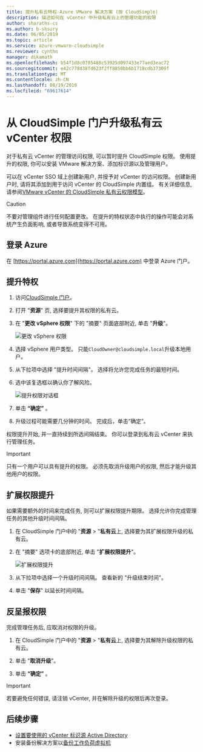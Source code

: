 ```yaml
---
title: 提升私有云特权-Azure VMware 解决方案 (按 CloudSimple)
description: 描述如何在 vCenter 中升级私有云上的管理功能的权限
author: sharaths-cs
ms.author: b-shsury
ms.date: 06/05/2019
ms.topic: article
ms.service: azure-vmware-cloudsimple
ms.reviewer: cynthn
manager: dikamath
ms.openlocfilehash: b54f1d8c0705488c53925d097433e77aed3eac72
ms.sourcegitcommit: e42c778d38fd623f2ff8850bb6b1718cdb37309f
ms.translationtype: MT
ms.contentlocale: zh-CN
ms.lasthandoff: 08/19/2019
ms.locfileid: "69617614"
---
```

# <a name="escalate-private-cloud-vcenter-privileges-from-the-cloudsimple-portal"></a>从 CloudSimple 门户升级私有云 vCenter 权限

对于私有云 vCenter 的管理访问权限, 可以暂时提升 CloudSimple 权限。  使用提升的权限, 你可以安装 VMware 解决方案、添加标识源以及管理用户。

可以在 vCenter SSO 域上创建新用户, 并授予对 vCenter 的访问权限。  创建新用户时, 请将其添加到用于访问 vCenter 的 CloudSimple 内置组。  有关详细信息, 请参阅[VMware vCenter 的 CloudSimple 私有云权限模型](https://docs.azure.cloudsimple.com/learn-private-cloud-permissions/)。

> [!CAUTION]
> 不要对管理组件进行任何配置更改。 在提升的特权状态中执行的操作可能会对系统产生负面影响, 或者导致系统变得不可用。

## <a name="sign-in-to-azure"></a>登录 Azure

在 [https://portal.azure.com](https://portal.azure.com) 中登录 Azure 门户。

## <a name="escalate-privileges"></a>提升特权

1. 访问[CloudSimple 门户](access-cloudsimple-portal.md)。

2. 打开 "**资源**" 页, 选择要提升其权限的私有云。

3. 在 "**更改 vSphere 权限**" 下的 "摘要" 页面底部附近, 单击 "**升级**"。

    ![更改 vSphere 权限](media/escalate-private-cloud-privilege.png)

4. 选择 vSphere 用户类型。  只能`CloudOwner@cloudsimple.local`升级本地用户。

5. 从下拉项中选择 "提升时间间隔"。 选择将允许您完成任务的最短时间。

6. 选中该复选框以确认你了解风险。

    ![提升权限对话框](media/escalate-private-cloud-privilege-dialog.png)

7. 单击 **“确定”** 。

8. 升级过程可能需要几分钟的时间。 完成后，单击“确定”。

权限提升开始, 并一直持续到所选间隔结束。  你可以登录到私有云 vCenter 来执行管理任务。

> [!IMPORTANT]
> 只有一个用户可以具有提升的权限。  必须先取消升级用户的权限, 然后才能升级其他用户的权限。

## <a name="extend-privilege-escalation"></a>扩展权限提升

如果需要额外的时间来完成任务, 则可以扩展权限提升期限。  选择允许你完成管理任务的其他升级时间间隔。

1. 在 CloudSimple 门户中的 "**资源** > "**私有云**上, 选择要为其扩展权限升级的私有云。

2. 在 "摘要" 选项卡的底部附近, 单击 "**扩展权限提升**"。

    ![扩展权限提升](media/de-escalate-private-cloud-privilege.png)

3. 从下拉项中选择一个升级时间间隔。 查看新的 "升级结束时间"。

4. 单击 "**保存**" 以延长时间间隔。

## <a name="de-escalate-privileges"></a>反呈报权限

完成管理任务后, 应取消对权限的升级。  

1. 在 CloudSimple 门户中的 "**资源** > "**私有云**上, 选择要为其解除升级权限的私有云。

2. 单击 "**取消升级**"。

3. 单击 **“确定”** 。

> [!IMPORTANT]
> 若要避免任何错误, 请注销 vCenter, 并在解除升级的权限后再次登录。

## <a name="next-steps"></a>后续步骤

* [设置要使用的 vCenter 标识源 Active Directory](https://docs.azure.cloudsimple.com/set-vcenter-identity/)
* 安装备份解决方案以[备份工作负荷虚拟机](https://docs.azure.cloudsimple.com/backup-workloads-veeam/)